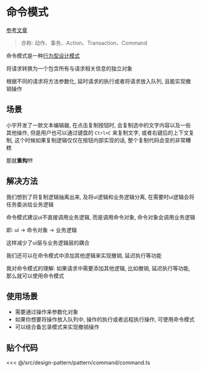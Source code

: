 # 命令模式

[参考文章](https://refactoringguru.cn/design-patterns/command)

> 亦称: 动作、事务、Action、Transaction、Command

命令模式是一种[行为型设计模式](../pattern.md#行为型模式)

将请求转换为一个包含所有与请求相关信息的独立对象

根据不同的请求将方法参数化, 延时请求的执行或者将请求放入队列, 且能实现撤销操作

## 场景

小宇开发了一款文本编辑器, 在点击复制按钮时, 会复制选中的文字内容以及一些其他操作, 但是用户也可以通过键盘的 `Ctrl+C` 来复制文字, 或者右键后的上下文复制, 这个时候如果复制逻辑仅仅在按钮内部实现的话, 整个复制代码会变的非常糟糕

那就**重构!!!**

## 解决方法

我们想到了将复制逻辑抽离出来, 及将ui逻辑和业务逻辑分离, 在需要时ui逻辑会将任务委派给业务逻辑

命令模式建议ui不直接调用业务逻辑, 而是调用命令对象, 命令对象会调用业务逻辑

即: ui -> 命令对象 -> 业务逻辑

这样减少了ui层与业务逻辑层的耦合

我们还可以在命令模式中添加其他逻辑来实现撤销, 延迟执行等功能

我对命令模式的理解: 如果请求中需要添加其他逻辑, 比如撤销, 延迟执行等功能, 那么就可以使用命令模式

## 使用场景

- 需要通过操作来参数化对象
- 如果你想要将操作放入队列中, 操作的执行或者远程执行操作, 可使用命令模式
- 可以结合备忘录模式来实现撤销操作

## 贴个代码

<<< @/src/design-pattern/pattern/command/command.ts
